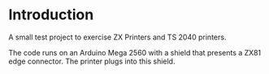 # Introduction
A small test project to exercise ZX Printers and TS 2040 printers.

The code runs on an Arduino Mega 2560 with a shield that presents a ZX81 edge connector. The printer plugs into this shield.
